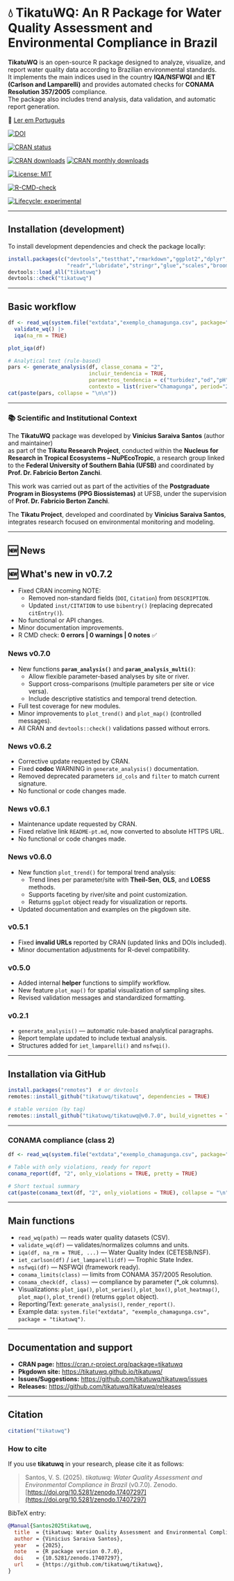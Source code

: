 # 💧 TikatuWQ: An R Package for Water Quality Assessment and Environmental Compliance in Brazil

**TikatuWQ** is an open-source R package designed to analyze, visualize, and report water quality data according to Brazilian environmental standards.  
It implements the main indices used in the country **IQA/NSFWQI** and **IET (Carlson and Lamparelli)** and provides automated checks for **CONAMA Resolution 357/2005** compliance.  
The package also includes trend analysis, data validation, and automatic report generation.

📄 [Ler em Português](https://github.com/tikatuwq/tikatuwq/blob/main/README-pt.md)

<!-- Zenodo DOI -->
[![DOI](https://zenodo.org/badge/DOI/10.5281/zenodo.17407297.svg)](https://doi.org/10.5281/zenodo.17407297)

<!-- CRAN status -->
[![CRAN status](https://www.r-pkg.org/badges/version/tikatuwq)](https://cran.r-project.org/package=tikatuwq)

<!-- CRAN logs - downloads -->
[![CRAN downloads](https://cranlogs.r-pkg.org/badges/grand-total/tikatuwq)](https://cran.r-project.org/package=tikatuwq)
[![CRAN monthly downloads](https://cranlogs.r-pkg.org/badges/tikatuwq)](https://cran.r-project.org/package=tikatuwq)

<!-- License -->
[![License: MIT](https://img.shields.io/badge/License-MIT-yellow.svg)](https://opensource.org/licenses/MIT)

<!-- R CMD check results -->
[![R-CMD-check](https://github.com/tikatuwq/tikatuwq/actions/workflows/R-CMD-check.yaml/badge.svg)](https://github.com/tikatuwq/tikatuwq/actions)

<!-- Lifecycle -->
[![Lifecycle: experimental](https://img.shields.io/badge/lifecycle-experimental-orange.svg)](https://lifecycle.r-lib.org/articles/stages.html)

---

## Installation (development)

To install development dependencies and check the package locally:

```r
install.packages(c("devtools","testthat","rmarkdown","ggplot2","dplyr","tidyr",
                   "readr","lubridate","stringr","glue","scales","broom","purrr"))
devtools::load_all("tikatuwq")
devtools::check("tikatuwq")
```

---

## Basic workflow

```r
df <- read_wq(system.file("extdata","exemplo_chamagunga.csv", package="tikatuwq")) |>
  validate_wq() |>
  iqa(na_rm = TRUE)

plot_iqa(df)

# Analytical text (rule-based)
pars <- generate_analysis(df, classe_conama = "2",
                          incluir_tendencia = TRUE,
                          parametros_tendencia = c("turbidez","od","pH"),
                          contexto = list(river="Chamagunga", period="2025-07"))
cat(paste(pars, collapse = "\n\n"))
```

---

### 📚 Scientific and Institutional Context

The **TikatuWQ** package was developed by **Vinícius Saraiva Santos** (author and maintainer)  
as part of the **Tikatu Research Project**, conducted within the **Nucleus for Research in Tropical Ecosystems – NuPEcoTropic**, a research group linked to the **Federal University of Southern Bahia (UFSB)** and coordinated by **Prof. Dr. Fabrício Berton Zanchi**.  

This work was carried out as part of the activities of the **Postgraduate Program in Biosystems (PPG Biossistemas)** at UFSB, under the supervision of **Prof. Dr. Fabrício Berton Zanchi**.  

The **Tikatu Project**, developed and coordinated by **Vinícius Saraiva Santos**, integrates research focused on environmental monitoring and modeling.

---

## 🆕 News

## 🆕 What's new in v0.7.2

- Fixed CRAN incoming NOTE:
  - Removed non-standard fields (`DOI`, `Citation`) from `DESCRIPTION`.
  - Updated `inst/CITATION` to use `bibentry()` (replacing deprecated `citEntry()`).
- No functional or API changes.
- Minor documentation improvements.
- R CMD check: **0 errors | 0 warnings | 0 notes** ✅

### News v0.7.0
- New functions **`param_analysis()`** and **`param_analysis_multi()`**:
  - Allow flexible parameter-based analyses by site or river.
  - Support cross-comparisons (multiple parameters per site or vice versa).
  - Include descriptive statistics and temporal trend detection.
- Full test coverage for new modules.
- Minor improvements to `plot_trend()` and `plot_map()` (controlled messages).
- All CRAN and `devtools::check()` validations passed without errors.

### News v0.6.2
- Corrective update requested by CRAN.
- Fixed **codoc** WARNING in `generate_analysis()` documentation.
- Removed deprecated parameters `id_cols` and `filter` to match current signature.
- No functional or code changes made.

### News v0.6.1 
- Maintenance update requested by CRAN.
- Fixed relative link `README-pt.md`, now converted to absolute HTTPS URL.
- No functional or code changes made.

### News v0.6.0
- New function `plot_trend()` for temporal trend analysis:
  - Trend lines per parameter/site with **Theil-Sen**, **OLS**, and **LOESS** methods.
  - Supports faceting by river/site and point customization.
  - Returns `ggplot` object ready for visualization or reports.
- Updated documentation and examples on the pkgdown site.

### v0.5.1
- Fixed **invalid URLs** reported by CRAN (updated links and DOIs included).
- Minor documentation adjustments for R-devel compatibility.

### v0.5.0
- Added internal **helper** functions to simplify workflow.
- New feature `plot_map()` for spatial visualization of sampling sites.
- Revised validation messages and standardized formatting.

### v0.2.1
- `generate_analysis()` — automatic rule-based analytical paragraphs.
- Report template updated to include textual analysis.
- Structures added for `iet_lamparelli()` and `nsfwqi()`.

---

## Installation via GitHub

```r
install.packages("remotes")  # or devtools
remotes::install_github("tikatuwq/tikatuwq", dependencies = TRUE)

# stable version (by tag)
remotes::install_github("tikatuwq/tikatuwq@v0.7.0", build_vignettes = TRUE)
```

---

### CONAMA compliance (class 2)

```r
df <- read_wq(system.file("extdata","exemplo_chamagunga.csv", package="tikatuwq"))

# Table with only violations, ready for report
conama_report(df, "2", only_violations = TRUE, pretty = TRUE)

# Short textual summary
cat(paste(conama_text(df, "2", only_violations = TRUE), collapse = "\n"))
```

---

## Main functions

- `read_wq(path)` — reads water quality datasets (CSV).  
- `validate_wq(df)` — validates/normalizes columns and units.  
- `iqa(df, na_rm = TRUE, ...)` — Water Quality Index (CETESB/NSF).  
- `iet_carlson(df)` / `iet_lamparelli(df)` — Trophic State Index.  
- `nsfwqi(df)` — NSFWQI (framework ready).  
- `conama_limits(class)` — limits from CONAMA 357/2005 Resolution.  
- `conama_check(df, class)` — compliance by parameter (*_ok columns).  
- Visualizations: `plot_iqa()`, `plot_series()`, `plot_box()`, `plot_heatmap()`, `plot_map()`, `plot_trend()` (returns `ggplot` object).  
- Reporting/Text: `generate_analysis()`, `render_report()`.  
- Example data: `system.file("extdata", "exemplo_chamagunga.csv", package = "tikatuwq")`.

---

## Documentation and support

- **CRAN page:** https://cran.r-project.org/package=tikatuwq  
- **Pkgdown site:** https://tikatuwq.github.io/tikatuwq/  
- **Issues/Suggestions:** https://github.com/tikatuwq/tikatuwq/issues  
- **Releases:** https://github.com/tikatuwq/tikatuwq/releases  

---

## Citation
```r
citation("tikatuwq")
```

### How to cite

If you use **tikatuwq** in your research, please cite it as follows:

> Santos, V. S. (2025). *tikatuwq: Water Quality Assessment and Environmental Compliance in Brazil* (v0.7.0). Zenodo. [https://doi.org/10.5281/zenodo.17407297](https://doi.org/10.5281/zenodo.17407297)

BibTeX entry:

```bibtex
@Manual{Santos2025tikatuwq,
  title  = {tikatuwq: Water Quality Assessment and Environmental Compliance in Brazil},
  author = {Vinicius Saraiva Santos},
  year   = {2025},
  note   = {R package version 0.7.0},
  doi    = {10.5281/zenodo.17407297},
  url    = {https://github.com/tikatuwq/tikatuwq},
}
```
